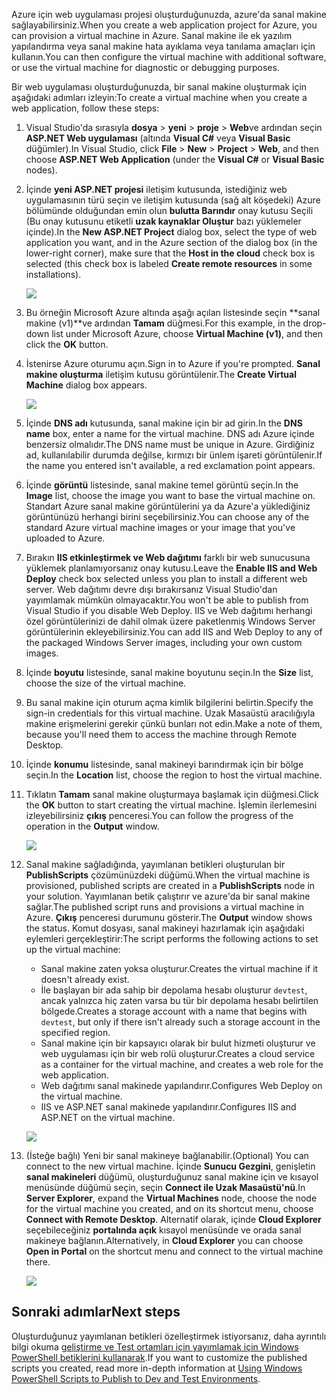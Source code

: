 

<span data-ttu-id="1128c-101">Azure için web uygulaması projesi oluşturduğunuzda, azure'da sanal makine sağlayabilirsiniz.</span><span class="sxs-lookup"><span data-stu-id="1128c-101">When you create a web application project for Azure, you can provision a virtual machine in Azure.</span></span> <span data-ttu-id="1128c-102">Sanal makine ile ek yazılım yapılandırma veya sanal makine hata ayıklama veya tanılama amaçları için kullanın.</span><span class="sxs-lookup"><span data-stu-id="1128c-102">You can then configure the virtual machine with additional software, or use the virtual machine for diagnostic or debugging purposes.</span></span>

<span data-ttu-id="1128c-103">Bir web uygulaması oluşturduğunuzda, bir sanal makine oluşturmak için aşağıdaki adımları izleyin:</span><span class="sxs-lookup"><span data-stu-id="1128c-103">To create a virtual machine when you create a web application, follow these steps:</span></span>

1. <span data-ttu-id="1128c-104">Visual Studio'da sırasıyla **dosya** > **yeni** > **proje** > **Web**ve ardından seçin **ASP.NET Web uygulaması** (altında **Visual C#** veya **Visual Basic** düğümler).</span><span class="sxs-lookup"><span data-stu-id="1128c-104">In Visual Studio, click **File** > **New** > **Project** > **Web**, and then choose **ASP.NET Web Application** (under the **Visual C#** or **Visual Basic** nodes).</span></span>
2. <span data-ttu-id="1128c-105">İçinde **yeni ASP.NET projesi** iletişim kutusunda, istediğiniz web uygulamasının türü seçin ve iletişim kutusunda (sağ alt köşedeki) Azure bölümünde olduğundan emin olun **bulutta Barındır** onay kutusu Seçili (Bu onay kutusunu etiketli **uzak kaynaklar Oluştur** bazı yüklemeler içinde).</span><span class="sxs-lookup"><span data-stu-id="1128c-105">In the **New ASP.NET Project** dialog box, select the type of web application you want, and in the Azure section of the dialog box (in the lower-right corner), make sure that the **Host in the cloud** check box is selected (this check box is labeled **Create remote resources** in some installations).</span></span>
   
    ![][0]
3. <span data-ttu-id="1128c-106">Bu örneğin Microsoft Azure altında aşağı açılan listesinde seçin **sanal makine (v1)**ve ardından **Tamam** düğmesi.</span><span class="sxs-lookup"><span data-stu-id="1128c-106">For this example, in the drop-down list under Microsoft Azure, choose **Virtual Machine (v1)**, and then click the **OK** button.</span></span>
4. <span data-ttu-id="1128c-107">İstenirse Azure oturumu açın.</span><span class="sxs-lookup"><span data-stu-id="1128c-107">Sign in to Azure if you're prompted.</span></span> <span data-ttu-id="1128c-108">**Sanal makine oluşturma** iletişim kutusu görüntülenir.</span><span class="sxs-lookup"><span data-stu-id="1128c-108">The **Create Virtual Machine** dialog box appears.</span></span>
   
    ![][2]
5. <span data-ttu-id="1128c-109">İçinde **DNS adı** kutusunda, sanal makine için bir ad girin.</span><span class="sxs-lookup"><span data-stu-id="1128c-109">In the **DNS name** box, enter a name for the virtual machine.</span></span> <span data-ttu-id="1128c-110">DNS adı Azure içinde benzersiz olmalıdır.</span><span class="sxs-lookup"><span data-stu-id="1128c-110">The DNS name must be unique in Azure.</span></span> <span data-ttu-id="1128c-111">Girdiğiniz ad, kullanılabilir durumda değilse, kırmızı bir ünlem işareti görüntülenir.</span><span class="sxs-lookup"><span data-stu-id="1128c-111">If the name you entered isn't available, a red exclamation point appears.</span></span>
6. <span data-ttu-id="1128c-112">İçinde **görüntü** listesinde, sanal makine temel görüntü seçin.</span><span class="sxs-lookup"><span data-stu-id="1128c-112">In the **Image** list, choose the image you want to base the virtual machine on.</span></span> <span data-ttu-id="1128c-113">Standart Azure sanal makine görüntülerini ya da Azure'a yüklediğiniz görüntünüzü herhangi birini seçebilirsiniz.</span><span class="sxs-lookup"><span data-stu-id="1128c-113">You can choose any of the standard Azure virtual machine images or your image that you've uploaded to Azure.</span></span>
7. <span data-ttu-id="1128c-114">Bırakın **IIS etkinleştirmek ve Web dağıtımı** farklı bir web sunucusuna yüklemek planlamıyorsanız onay kutusu.</span><span class="sxs-lookup"><span data-stu-id="1128c-114">Leave the **Enable IIS and Web Deploy** check box selected unless you plan to install a different web server.</span></span> <span data-ttu-id="1128c-115">Web dağıtımı devre dışı bırakırsanız Visual Studio'dan yayımlamak mümkün olmayacaktır.</span><span class="sxs-lookup"><span data-stu-id="1128c-115">You won't be able to publish from Visual Studio if you disable Web Deploy.</span></span> <span data-ttu-id="1128c-116">IIS ve Web dağıtımı herhangi özel görüntülerinizi de dahil olmak üzere paketlenmiş Windows Server görüntülerinin ekleyebilirsiniz.</span><span class="sxs-lookup"><span data-stu-id="1128c-116">You can add IIS and Web Deploy to any of the packaged Windows Server images, including your own custom images.</span></span>
8. <span data-ttu-id="1128c-117">İçinde **boyutu** listesinde, sanal makine boyutunu seçin.</span><span class="sxs-lookup"><span data-stu-id="1128c-117">In the **Size** list, choose the size of the virtual machine.</span></span>
9. <span data-ttu-id="1128c-118">Bu sanal makine için oturum açma kimlik bilgilerini belirtin.</span><span class="sxs-lookup"><span data-stu-id="1128c-118">Specify the sign-in credentials for this virtual machine.</span></span> <span data-ttu-id="1128c-119">Uzak Masaüstü aracılığıyla makine erişmelerini gerekir çünkü bunları not edin.</span><span class="sxs-lookup"><span data-stu-id="1128c-119">Make a note of them, because you'll need them to access the machine through Remote Desktop.</span></span>
10. <span data-ttu-id="1128c-120">İçinde **konumu** listesinde, sanal makineyi barındırmak için bir bölge seçin.</span><span class="sxs-lookup"><span data-stu-id="1128c-120">In the **Location** list, choose the region to host the virtual machine.</span></span>
11. <span data-ttu-id="1128c-121">Tıklatın **Tamam** sanal makine oluşturmaya başlamak için düğmesi.</span><span class="sxs-lookup"><span data-stu-id="1128c-121">Click  the **OK** button to start creating the virtual machine.</span></span> <span data-ttu-id="1128c-122">İşlemin ilerlemesini izleyebilirsiniz **çıkış** penceresi.</span><span class="sxs-lookup"><span data-stu-id="1128c-122">You can follow the progress of the operation in the **Output** window.</span></span>
    
    ![][3]
12. <span data-ttu-id="1128c-123">Sanal makine sağladığında, yayımlanan betikleri oluşturulan bir **PublishScripts** çözümünüzdeki düğümü.</span><span class="sxs-lookup"><span data-stu-id="1128c-123">When the virtual machine is provisioned, published scripts are created in a **PublishScripts** node in your solution.</span></span> <span data-ttu-id="1128c-124">Yayımlanan betik çalıştırır ve azure'da bir sanal makine sağlar.</span><span class="sxs-lookup"><span data-stu-id="1128c-124">The published script runs and provisions a virtual machine in Azure.</span></span> <span data-ttu-id="1128c-125">**Çıkış** penceresi durumunu gösterir.</span><span class="sxs-lookup"><span data-stu-id="1128c-125">The **Output** window shows the status.</span></span> <span data-ttu-id="1128c-126">Komut dosyası, sanal makineyi hazırlamak için aşağıdaki eylemleri gerçekleştirir:</span><span class="sxs-lookup"><span data-stu-id="1128c-126">The script performs the following actions to set up the virtual machine:</span></span>
    
    * <span data-ttu-id="1128c-127">Sanal makine zaten yoksa oluşturur.</span><span class="sxs-lookup"><span data-stu-id="1128c-127">Creates the virtual machine if it doesn't already exist.</span></span>
    * <span data-ttu-id="1128c-128">İle başlayan bir ada sahip bir depolama hesabı oluşturur `devtest`, ancak yalnızca hiç zaten varsa bu tür bir depolama hesabı belirtilen bölgede.</span><span class="sxs-lookup"><span data-stu-id="1128c-128">Creates a storage account with a name that begins with `devtest`, but only if there isn't already such a storage account in the specified region.</span></span>
    * <span data-ttu-id="1128c-129">Sanal makine için bir kapsayıcı olarak bir bulut hizmeti oluşturur ve web uygulaması için bir web rolü oluşturur.</span><span class="sxs-lookup"><span data-stu-id="1128c-129">Creates a cloud service as a container for the virtual machine, and creates a web role for the web application.</span></span>
    * <span data-ttu-id="1128c-130">Web dağıtımı sanal makinede yapılandırır.</span><span class="sxs-lookup"><span data-stu-id="1128c-130">Configures Web Deploy on the virtual machine.</span></span>
    * <span data-ttu-id="1128c-131">IIS ve ASP.NET sanal makinede yapılandırır.</span><span class="sxs-lookup"><span data-stu-id="1128c-131">Configures IIS and ASP.NET on the virtual machine.</span></span>
    
    ![][4]
13. <span data-ttu-id="1128c-132">(İsteğe bağlı) Yeni bir sanal makineye bağlanabilir.</span><span class="sxs-lookup"><span data-stu-id="1128c-132">(Optional) You can connect to the new virtual machine.</span></span> <span data-ttu-id="1128c-133">İçinde **Sunucu Gezgini**, genişletin **sanal makineleri** düğümü, oluşturduğunuz sanal makine için ve kısayol menüsünde düğümü seçin, seçin **Connect ile Uzak Masaüstü'nü**.</span><span class="sxs-lookup"><span data-stu-id="1128c-133">In **Server Explorer**, expand the **Virtual Machines** node, choose the node for the virtual machine you created, and on its shortcut menu, choose **Connect with Remote Desktop**.</span></span> <span data-ttu-id="1128c-134">Alternatif olarak, içinde **Cloud Explorer** seçebileceğiniz **portalında açık** kısayol menüsünde ve orada sanal makineye bağlanın.</span><span class="sxs-lookup"><span data-stu-id="1128c-134">Alternatively, in **Cloud Explorer** you can choose **Open in Portal** on the shortcut menu and connect to the virtual machine there.</span></span>
    
    ![][5]

## <a name="next-steps"></a><span data-ttu-id="1128c-135">Sonraki adımlar</span><span class="sxs-lookup"><span data-stu-id="1128c-135">Next steps</span></span>
<span data-ttu-id="1128c-136">Oluşturduğunuz yayımlanan betikleri özelleştirmek istiyorsanız, daha ayrıntılı bilgi okuma [geliştirme ve Test ortamları için yayımlamak için Windows PowerShell betiklerini kullanarak](http://msdn.microsoft.com/library/dn642480.aspx).</span><span class="sxs-lookup"><span data-stu-id="1128c-136">If you want to customize the published scripts you created, read more in-depth information at [Using Windows PowerShell Scripts to Publish to Dev and Test Environments](http://msdn.microsoft.com/library/dn642480.aspx).</span></span>

[0]: ./media/virtual-machines-common-classic-web-app-visual-studio/CreateVM_NewProject.PNG
[1]: ./media/dotnet-visual-studio-create-virtual-machine/CreateVM_SignIn.PNG
[2]: ./media/virtual-machines-common-classic-web-app-visual-studio/CreateVM_CreateVM.PNG
[3]: ./media/virtual-machines-common-classic-web-app-visual-studio/CreateVM_Provisioning.png
[4]: ./media/virtual-machines-common-classic-web-app-visual-studio/CreateVM_SolutionExplorer.png
[5]: ./media/virtual-machines-common-classic-web-app-visual-studio/VS_Create_VM_Connect.png
